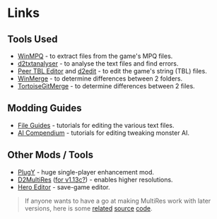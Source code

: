 # Links

## Tools Used

 - [WinMPQ](http://sfsrealm.hopto.org/downloads/WinMPQ.html) - to extract files from the game's MPQ files.
 - [d2txtanalyser](http://d2mods.ulf-johan.info/forum/viewtopic.php?f=7&t=22624) - to analyse the text files and find errors.
 - [Peer TBL Editor](http://d2mods.info/filecenter/dload.php?action=file&file_id=144) and [d2edit](http://d2mods.info/filecenter/dload.php?action=file&file_id=1477) - to edit the game's string (TBL) files.
 - [WinMerge](http://winmerge.org/?lang=en) - to determine differences between 2 folders.
 - [TortoiseGitMerge](https://tortoisegit.org/docs/tortoisegitmerge/) - to determine differences between 2 files.

## Modding Guides

 - [File Guides](http://d2mods.info/forum/viewtopic.php?t=34455) - tutorials for editing the various text files.
 - [AI Compendium](http://d2mods.info/forum/viewtopic.php?f=4&t=36230) - tutorials for editing tweaking monster AI.

## Other Mods / Tools

 - [PlugY](http://plugy.free.fr/en/index.html) - huge single-player enhancement mod.
 - [D2MultiRes](http://www.moddb.com/games/diablo-2/news/d2multires) ([for v1.13c?](https://www.reddit.com/r/slashdiablo/comments/1a0cy7/good_news_multires_working_with_113c_bad_news_see/)) - enables higher resolutions.
 - [Hero Editor](http://www.moddb.com/games/diablo-2-lod/downloads/hero-editor-v-104) - save-game editor.

 > If anyone wants to have a go at making MultiRes work with later versions, here is some [related](https://github.com/lolet/D2Ex2/blob/master/ExMultiRes.cpp) [source](https://github.com/raler/Cham) [code](http://www.blizzhackers.cc/viewtopic.php?t=450772).
